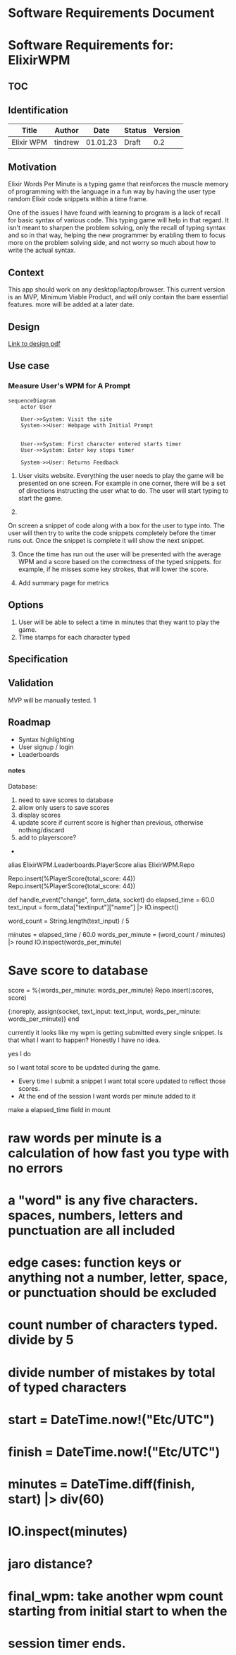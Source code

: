 # Software Requirements Document

# Software Requirements for: ElixirWPM

## TOC

## Identification

| Title | Author | Date | Status | Version |
|-------|--------|------|--------|--------|
| Elixir WPM | tindrew | 01.01.23 |Draft|0.2

## Motivation
Elixir Words Per Minute is a typing game that reinforces the muscle memory of programming with the language in a fun way by having the user type random Elixir code snippets within a time frame.

One of the issues I have found with learning to program is a lack of recall for basic syntax of various code. This typing game will help in that regard. It isn't meant to sharpen the problem solving, only the recall of typing syntax and so in that way, helping the new programmer by enabling them to focus more on the problem solving side, and not worry so much about how to write the actual syntax.

## Context
This app should work on any desktop/laptop/browser.
This current version is an MVP, Minimum Viable Product, and will only contain the bare essential features. more will be added at a later date.
## Design
[Link to design pdf](Elixir%20Words%20Per%20Minute.pdf)

## Use case

### Measure User's WPM for A Prompt

```mermaid
sequenceDiagram
    actor User
    
    User->>System: Visit the site
    System->>User: Webpage with Initial Prompt

    
    User->>System: First character entered starts timer
    User->>System: Enter key stops timer

    System->>User: Returns Feedback
```

1. User visits website. Everything the user needs to play the game will be presented on one screen. For example in one corner, there will be a set of directions instructing the user what to do. The user will start typing to start the game.

2. 
On screen a snippet of code along with a box for the user to type into. The user will then try to write the code snippets completely before the timer runs out. Once the snippet is complete it will show the next snippet.

3. Once the time has run out the user will be presented with the average WPM and a score based on the correctness of the typed snippets. for example, if he misses some key strokes, that will lower the score.

4. Add summary page for metrics

## Options

1. User will be able to select a time in minutes that they want to play the game.
2. Time stamps for each character typed

## Specification



## Validation

MVP will be manually tested.
1

## Roadmap

- Syntax highlighting
- User signup / login
- Leaderboards










#### notes

Database:
1. need to save scores to database
2. allow only users to save scores
3. display scores
4. update score if current score is higher than previous, otherwise nothing/discard
5. add to playerscore? 
- 
alias ElixirWPM.Leaderboards.PlayerScore
alias ElixirWPM.Repo

Repo.insert(%PlayerScore{total_score: 44})
Repo.insert(%PlayerScore{total_score: 44})



def handle_event("change", form_data, socket) do
  elapsed_time = 60.0
  text_input = form_data["textinput"]["name"] |> IO.inspect()

  word_count = String.length(text_input) / 5

  minutes = elapsed_time / 60.0
  words_per_minute = (word_count / minutes) |> round
  IO.inspect(words_per_minute)

  # Save score to database
  score = %{words_per_minute: words_per_minute}
  Repo.insert(:scores, score)

  {:noreply, assign(socket, text_input: text_input, words_per_minute: words_per_minute)}
end



currently it looks like my wpm is getting submitted every single snippet. Is that what I want to happen?
 Honestly I have no idea.

 yes I do

 so I want total score to be updated during the game. 
 - Every time I submit a snippet I want total score updated to reflect those scores. 
 - At the end of the session I want words per minute added to it

make a elapsed_time field in mount

# raw words per minute is a calculation of how fast you type with no errors
# a "word" is any five characters. spaces, numbers, letters and punctuation are all included
# edge cases: function keys or anything not a number, letter, space, or punctuation should be excluded
# count number of characters typed. divide by 5
# divide number of mistakes by total of typed characters

# start = DateTime.now!("Etc/UTC")
# finish = DateTime.now!("Etc/UTC")
# minutes = DateTime.diff(finish, start) |> div(60)
# IO.inspect(minutes)

# jaro distance?

# final_wpm: take another wpm count starting from initial start to when the
# session timer ends.